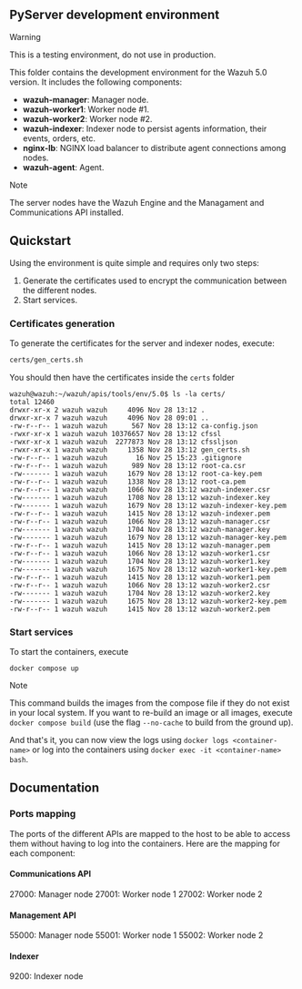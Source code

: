 ## PyServer development environment

> [!Warning]
> This is a testing environment, do not use in production.

This folder contains the development environment for the Wazuh 5.0 version. It includes the following components:

- **wazuh-manager**: Manager node.
- **wazuh-worker1**: Worker node #1.
- **wazuh-worker2**: Worker node #2.
- **wazuh-indexer**: Indexer node to persist agents information, their events, orders, etc.
- **nginx-lb**: NGINX load balancer to distribute agent connections among nodes.
- **wazuh-agent**: Agent.

> [!Note]
> The server nodes have the Wazuh Engine and the Managament and Communications API installed.

## Quickstart

Using the environment is quite simple and requires only two steps:

1. Generate the certificates used to encrypt the communication between the different nodes.
2. Start services.

### Certificates generation

To generate the certificates for the server and indexer nodes, execute:

```bash
certs/gen_certs.sh
```

You should then have the certificates inside the `certs` folder

```console
wazuh@wazuh:~/wazuh/apis/tools/env/5.0$ ls -la certs/
total 12460
drwxr-xr-x 2 wazuh wazuh     4096 Nov 28 13:12 .
drwxr-xr-x 7 wazuh wazuh     4096 Nov 28 09:01 ..
-rw-r--r-- 1 wazuh wazuh      567 Nov 28 13:12 ca-config.json
-rwxr-xr-x 1 wazuh wazuh 10376657 Nov 28 13:12 cfssl
-rwxr-xr-x 1 wazuh wazuh  2277873 Nov 28 13:12 cfssljson
-rwxr-xr-x 1 wazuh wazuh     1358 Nov 28 13:12 gen_certs.sh
-rw-r--r-- 1 wazuh wazuh       16 Nov 25 15:23 .gitignore
-rw-r--r-- 1 wazuh wazuh      989 Nov 28 13:12 root-ca.csr
-rw------- 1 wazuh wazuh     1679 Nov 28 13:12 root-ca-key.pem
-rw-r--r-- 1 wazuh wazuh     1338 Nov 28 13:12 root-ca.pem
-rw-r--r-- 1 wazuh wazuh     1066 Nov 28 13:12 wazuh-indexer.csr
-rw------- 1 wazuh wazuh     1708 Nov 28 13:12 wazuh-indexer.key
-rw------- 1 wazuh wazuh     1679 Nov 28 13:12 wazuh-indexer-key.pem
-rw-r--r-- 1 wazuh wazuh     1415 Nov 28 13:12 wazuh-indexer.pem
-rw-r--r-- 1 wazuh wazuh     1066 Nov 28 13:12 wazuh-manager.csr
-rw------- 1 wazuh wazuh     1704 Nov 28 13:12 wazuh-manager.key
-rw------- 1 wazuh wazuh     1679 Nov 28 13:12 wazuh-manager-key.pem
-rw-r--r-- 1 wazuh wazuh     1415 Nov 28 13:12 wazuh-manager.pem
-rw-r--r-- 1 wazuh wazuh     1066 Nov 28 13:12 wazuh-worker1.csr
-rw------- 1 wazuh wazuh     1704 Nov 28 13:12 wazuh-worker1.key
-rw------- 1 wazuh wazuh     1675 Nov 28 13:12 wazuh-worker1-key.pem
-rw-r--r-- 1 wazuh wazuh     1415 Nov 28 13:12 wazuh-worker1.pem
-rw-r--r-- 1 wazuh wazuh     1066 Nov 28 13:12 wazuh-worker2.csr
-rw------- 1 wazuh wazuh     1704 Nov 28 13:12 wazuh-worker2.key
-rw------- 1 wazuh wazuh     1675 Nov 28 13:12 wazuh-worker2-key.pem
-rw-r--r-- 1 wazuh wazuh     1415 Nov 28 13:12 wazuh-worker2.pem
```

### Start services

To start the containers, execute

```console
docker compose up
```

> [!Note]
> This command builds the images from the compose file if they do not exist in your local system. If you want to 
> re-build an image or all images, execute `docker compose build` (use the flag `--no-cache` to build from the ground 
> up).

And that's it, you can now view the logs using `docker logs <container-name>` or log into the containers using
`docker exec -it <container-name> bash`.

## Documentation

### Ports mapping

The ports of the different APIs are mapped to the host to be able to access them without having to log into the containers.
Here are the mapping for each component:

#### Communications API

27000: Manager node
27001: Worker node 1
27002: Worker node 2

#### Management API

55000: Manager node
55001: Worker node 1
55002: Worker node 2

#### Indexer

9200: Indexer node
